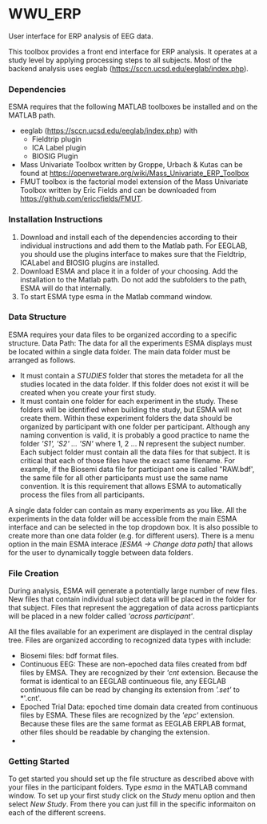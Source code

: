 # WWU_ERP
User interface for ERP analysis of EEG data.

This toolbox provides a front end interface for ERP analysis.  It operates at a 
study level by applying processing steps to all subjects. Most of the backend analysis uses
eeglab (https://sccn.ucsd.edu/eeglab/index.php).

### Dependencies
ESMA requires that the following MATLAB toolboxes be installed and on the MATLAB path.
- eeglab (https://sccn.ucsd.edu/eeglab/index.php) with
  - Fieldtrip plugin
  - ICA Label plugin
  - BIOSIG Plugin
- Mass Univariate Toolbox written by Groppe, Urbach & Kutas can
  be found at https://openwetware.org/wiki/Mass_Univariate_ERP_Toolbox
- FMUT toolbox is the  factorial model extension of the Mass
  Univariate Toolbox written by Eric Fields and can be downloaded
  from https://github.com/ericcfields/FMUT.

### Installation Instructions
  1. Download and install each of the dependencies according to their individual instructions and add them to the Matlab path.  For EEGLAB, you should use the plugins interface to makes sure that the Fieldtrip, ICALabel and BIOSIG plugins are installed.
  2. Download ESMA and place it in a folder of your choosing.  Add the installation to the Matlab path.  Do not add the subfolders to the path, ESMA will do that internally.
  3. To start ESMA type esma in the Matlab command window.

### Data Structure
ESMA requires your data files to be organized according to a specific structure.
Data Path:  The data for all the experiments ESMA displays must be located within a single data folder.  The main data folder must be arranged as follows.
- It must contain a *STUDIES* folder that stores the metadeta for all the studies located in the data folder.  If this folder does not exist it will be created when you create your first study.
- It must contain one folder for each experiment in the study.  These folders will be identified when building the study, but ESMA will not create them.  Within these experiment folders the data should be organized by participant with one folder per participant.  Although any naming convention is valid, it is probably a good practice to name the folder *'S1', 'S2' ... 'SN'* where 1, 2 ... N represent the subject number.  Each subject folder must contain all the data files for that subject.  It is critical that each of those files have the exact same filename.  For example, if the Biosemi data file for participant one is called "RAW.bdf', the same file for all other participants must use the same name convention.  It is this requirement that allows ESMA to automatically process the files from all participants.

A single data folder can contain as many experiments as you like.  All the experiments in the data folder will be accessible from the main ESMA interface and can be selected in the top dropdown box.
It is also possible to create more than one data folder (e.g. for different users).  There is a menu option in the main ESMA interace *[ESMA -> Change data path]*  that allows for the user to dynamically toggle between data folders.


### File Creation
During analysis, ESMA will generate a potentially large number of new files.  New files that contain individual subject data will be placed in the folder for that subject.
Files that represent the aggregation of data across particpiants will be placed in a new folder called *'across participant'*.

All the files available for an experiment are displayed in the central display tree.  Files are organized according to recognized data types with include:
- Biosemi files: bdf format files.
- Continuous EEG:  These are non-epoched data files created from bdf files by EMSA.  They are recognized by their *'cnt* extension.  Because the format is identical to an EEGLAB continueous file, any EEGLAB continuous file can be read by changing its extension from *'.set'* to *'.cnt'.
- Epoched Trial Data:  epoched time domain data created from continuous files by ESMA.  These files are recognized by the *'epc'* extension. Because these files are the same format as EEGLAB ERPLAB format, other files should be readable by changing the extension.
- 
### Getting Started
To get started you should set up the file structure as described above with your files in the participant folders.  Type *esma* in the MATLAB command window.  To set up your first 
study click on the *Study* menu option and then select *New Study*.  From there you can just fill in the specific informaiton on each of the different screens.
